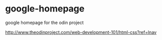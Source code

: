 # google-homepage
google homepage for the odin project

http://www.theodinproject.com/web-development-101/html-css?ref=lnav